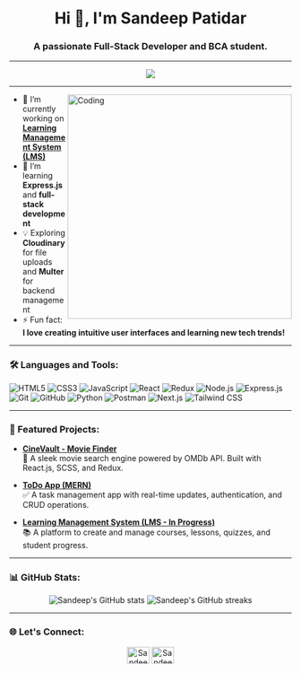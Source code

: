 <h1 align="center">Hi 👋, I'm Sandeep Patidar</h1>
<h3 align="center">A passionate Full-Stack Developer and BCA student.</h3>

---

<p align="center">
  <img src="https://readme-typing-svg.herokuapp.com?color=%2336BCF7&lines=Frontend+Developer;MERN+Stack+Enthusiast;React.js+%7C+Node.js+%7C+Express.js+%7C+MongoDB;Always+Learning+%F0%9F%93%9A" />
</p>

---

<img align="right" alt="Coding" width="400" src="https://media.giphy.com/media/L8K62iTDkzGX6/giphy.gif">

- 🔭 I’m currently working on **[Learning Management System (LMS)](https://github.com/sandeep-ptdr/lms-project)**  
- 🌱 I’m learning **Express.js** and **full-stack development**  
- 💡 Exploring **Cloudinary** for file uploads and **Multer** for backend management  
- ⚡ Fun fact: **I love creating intuitive user interfaces and learning new tech trends!**

---

### 🛠️ Languages and Tools:

![HTML5](https://img.shields.io/badge/HTML5-E34F26?style=for-the-badge&logo=html5&logoColor=white)
![CSS3](https://img.shields.io/badge/CSS3-1572B6?style=for-the-badge&logo=css3&logoColor=white)
![JavaScript](https://img.shields.io/badge/JavaScript-F7DF1E?style=for-the-badge&logo=javascript&logoColor=black)
![React](https://img.shields.io/badge/React-61DAFB?style=for-the-badge&logo=react&logoColor=black)
![Redux](https://img.shields.io/badge/Redux-764ABC?style=for-the-badge&logo=redux&logoColor=white)
![Node.js](https://img.shields.io/badge/Node.js-339933?style=for-the-badge&logo=nodedotjs&logoColor=white)
![Express.js](https://img.shields.io/badge/Express.js-000000?style=for-the-badge&logo=express&logoColor=white)
![Git](https://img.shields.io/badge/Git-F05032?style=for-the-badge&logo=git&logoColor=white)
![GitHub](https://img.shields.io/badge/GitHub-181717?style=for-the-badge&logo=github&logoColor=white)
![Python](https://img.shields.io/badge/Python-3776AB?style=for-the-badge&logo=python&logoColor=white)
![Postman](https://img.shields.io/badge/Postman%20-E34F26?style=for-the-badge&logo=Postman&logoColor=white)
![Next.js](https://img.shields.io/badge/Next.js-000000?style=for-the-badge&logo=nextdotjs&logoColor=white)
![Tailwind CSS](https://img.shields.io/badge/Tailwind%20CSS-38B2AC?style=for-the-badge&logo=tailwind-css&logoColor=white)



---

### 🌟 Featured Projects:
- **[CineVault - Movie Finder](https://cinevault-movie-finder.vercel.app/)**  
  🎥 A sleek movie search engine powered by OMDb API. Built with React.js, SCSS, and Redux.  
  

- **[ToDo App (MERN)](https://listify-111.vercel.app/)**  
  ✅ A task management app with real-time updates, authentication, and CRUD operations.  
   

- **[Learning Management System (LMS - In Progress)](https://github.com/sandeep-ptdr/LMS-App-MERN/)**  
  📚 A platform to create and manage courses, lessons, quizzes, and student progress.  
   
---

### 📊 GitHub Stats:
<p align="center">
  <img src="https://github-readme-stats.vercel.app/api?username=sandeep-ptdr&show_icons=true&theme=radical" alt="Sandeep's GitHub stats" />
  <img src="https://github-readme-streak-stats.herokuapp.com/?user=sandeep-ptdr&theme=radical" alt="Sandeep's GitHub streaks"/>
</p>

---

### 🌐 Let's Connect:
<p align="center">
  <a href="https://www.linkedin.com/in/sandeeppatidar11"><img align="center" src="https://cdn-icons-png.flaticon.com/512/174/174857.png" alt="Sandeep Patidar | LinkedIn" height="30" width="40" /></a>
  <a href="https://github.com/sandeep-ptdr"><img align="center" src="https://cdn-icons-png.flaticon.com/512/25/25231.png" alt="Sandeep Patidar | GitHub" height="30" width="40" /></a>
</p>
